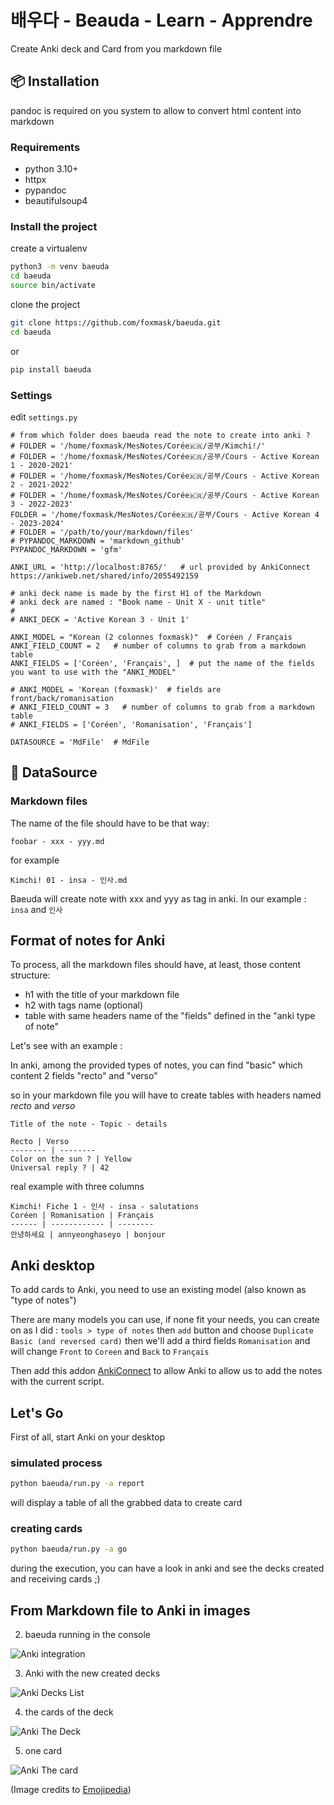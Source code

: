 # 배우다 - Beauda - Learn - Apprendre

Create Anki deck and Card from you markdown file


## :package: Installation

pandoc is required on you system to allow to convert html content into markdown

### Requirements

* python 3.10+
* httpx
* pypandoc
* beautifulsoup4

### Install the project

create a virtualenv

```bash
python3 -m venv baeuda
cd baeuda
source bin/activate
```

clone the project

```bash
git clone https://github.com/foxmask/baeuda.git
cd baeuda
```
or
```bash
pip install baeuda
```

### Settings

edit `settings.py`

```
# from which folder does baeuda read the note to create into anki ?
# FOLDER = '/home/foxmask/MesNotes/Corée🇰🇷/공부/Kimchi!/'
# FOLDER = '/home/foxmask/MesNotes/Corée🇰🇷/공부/Cours - Active Korean 1 - 2020-2021'
# FOLDER = '/home/foxmask/MesNotes/Corée🇰🇷/공부/Cours - Active Korean 2 - 2021-2022'
# FOLDER = '/home/foxmask/MesNotes/Corée🇰🇷/공부/Cours - Active Korean 3 - 2022-2023'
FOLDER = '/home/foxmask/MesNotes/Corée🇰🇷/공부/Cours - Active Korean 4 - 2023-2024'
# FOLDER = '/path/to/your/markdown/files'
# PYPANDOC_MARKDOWN = 'markdown_github'
PYPANDOC_MARKDOWN = 'gfm'

ANKI_URL = 'http://localhost:8765/'   # url provided by AnkiConnect https://ankiweb.net/shared/info/2055492159

# anki deck name is made by the first H1 of the Markdown
# anki deck are named : "Book name - Unit X - unit title"
#
# ANKI_DECK = 'Active Korean 3 - Unit 1'

ANKI_MODEL = "Korean (2 colonnes foxmask)"  # Coréen / Français
ANKI_FIELD_COUNT = 2   # number of columns to grab from a markdown table
ANKI_FIELDS = ['Coréen', 'Français', ]  # put the name of the fields you want to use with the "ANKI_MODEL"

# ANKI_MODEL = 'Korean (foxmask)'  # fields are front/back/romanisation
# ANKI_FIELD_COUNT = 3   # number of columns to grab from a markdown table
# ANKI_FIELDS = ['Coréen', 'Romanisation', 'Français']

DATASOURCE = 'MdFile'  # MdFile
```



## :dvd: DataSource

### Markdown files

The name of the file should have to be that way:

`foobar - xxx - yyy.md`

for example

`Kimchi! 01 - insa - 인사.md`

Baeuda will create note with xxx and yyy as tag in anki.
In our example : `insa` and `인사`

## Format of notes for Anki

To process, all the markdown files should have, at least, those content structure:

* h1 with the title of your markdown file
* h2 with tags name (optional)
* table with same headers name of the "fields" defined in the "anki type of note"

Let's see with an example :

In anki, among the provided types of notes, you can find "basic" which content 2 fields "recto" and "verso"

so in your markdown file you will have to create tables with headers named *recto* and *verso*


```
Title of the note - Topic - details

Recto | Verso
-------- | --------
Color on the sun ? | Yellow
Universal reply ? | 42
```

real example with three columns
```
Kimchi! Fiche 1 - 인사 - insa - salutations
Coréen | Romanisation | Français
------ | ------------ | --------
안녕하세요 | annyeonghaseyo | bonjour

```


## Anki desktop

To add cards to Anki, you need to use an existing model (also known as "type of notes")

There are many models you can use, if none fit your needs, you can create on as I did :
`tools > type of notes` then `add` button and choose `Duplicate Basic (and reversed card)` then we'll add a third fields `Romanisation` and will change `Front` to `Coreen` and `Back` to `Français`

Then add this addon [AnkiConnect](https://foosoft.net/projects/anki-connect/index.html#installation) to allow Anki to allow us to add the notes with the current script.



## Let's Go

First of all, start Anki on your desktop

### simulated process

```bash
python baeuda/run.py -a report
```
will display a table of all the grabbed data to create card


### creating cards

```bash
python baeuda/run.py -a go
```

during the execution, you can have a look in anki and see the decks created and receiving cards ;)


## From Markdown file to Anki in images

2) baeuda running in the console

![Anki integration](anki_integration.png)

3) Anki with the new created decks

![Anki Decks List](anki_list_decks.png)

4) the cards of the deck

![Anki The Deck](anki_deck.png)

5) one card

![Anki The card](anki_card.png)


(Image credits to [Emojipedia](https://emojipedia.org/))
